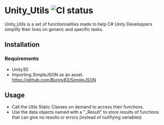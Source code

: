 # Unity_Utils ![CI status](https://img.shields.io/badge/build-passing-brightgreen.svg)

Unity_Utils is a set of functionnalities made to help C# Unity Developpers simplify their lives on generic and specific tasks.

## Installation

### Requirements
* Unity3D
* Importing SimpleJSON as an asset. https://github.com/Bunny83/SimpleJSON

## Usage

* Call the Utils Static Classes on demand to access their functions.
* Use the data objects named with a "_Result" to store results of functions that can give no results or errors (instead of nullifying variables)
